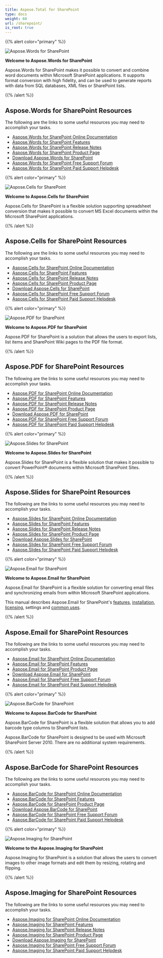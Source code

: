 ```yaml
---
title: Aspose.Total for SharePoint
type: docs
weight: 60
url: /sharepoint/
is_root: true
---
```


{{% alert color="primary" %}} 

![Aspose.Words for SharePoint](aspose_words-for-sharepoint.png)

**Welcome to Aspose.Words for SharePoint**

Aspose.Words for SharePoint makes it possible to convert and combine word documents within Microsoft SharePoint applications. It supports format conversion with high fidelity, and can be used to generate reports with data from SQL databases, XML files or SharePoint lists.

{{% /alert %}} 

## **Aspose.Words for SharePoint Resources**

The following are the links to some useful resources you may need to accomplish your tasks.

- [Aspose.Words for SharePoint Online Documentation](/words/sharepoint/)
- [Aspose.Words for SharePoint Features](/words/sharepoint/features/)
- [Aspose.Words for SharePoint Release Notes](/words/sharepoint/release-notes/)
- [Aspose.Words for SharePoint Product Page](https://products.aspose.com/words/sharepoint/)
- [Download Aspose.Words for SharePoint](https://downloads.aspose.com/words/sharepoint)
- [Aspose.Words for SharePoint Free Support Forum](https://forum.aspose.com/c/words/8)
- [Aspose.Words for SharePoint Paid Support Helpdesk](https://helpdesk.aspose.com/)

{{% alert color="primary" %}} 

![Aspose.Cells for SharePoint](aspose_cells-for-sharepoint.png)

**Welcome to Aspose.Cells for SharePoint**

Aspose.Cells for SharePoint is a flexible solution supporting spreadsheet conversion that makes it possible to convert MS Excel documents within the Microsoft SharePoint applications.

{{% /alert %}} 

## **Aspose.Cells for SharePoint Resources**

The following are the links to some useful resources you may need to accomplish your tasks.

- [Aspose.Cells for SharePoint Online Documentation](/cells/sharepoint/)
- [Aspose.Cells for SharePoint Features](/cells/sharepoint/features/)
- [Aspose.Cells for SharePoint Release Notes](/cells/sharepoint/release-notes/)
- [Aspose.Cells for SharePoint Product Page](https://products.aspose.com/cells/sharepoint/)
- [Download Aspose.Cells for SharePoint](https://downloads.aspose.com/cells/sharepoint)
- [Aspose.Cells for SharePoint Free Support Forum](https://forum.aspose.com/c/cells/9)
- [Aspose.Cells for SharePoint Paid Support Helpdesk](https://helpdesk.aspose.com/)

{{% alert color="primary" %}} 

![Aspose.PDF for SharePoint](aspose_pdf-for-sharepoint.png)

**Welcome to Aspose.PDF for SharePoint**

Aspose.PDF for SharePoint is a solution that allows the users to export lists, list items and SharePoint Wiki pages to the PDF file format.

{{% /alert %}} 

## **Aspose.PDF for SharePoint Resources**

The following are the links to some useful resources you may need to accomplish your tasks.

- [Aspose.PDF for SharePoint Online Documentation](/pdf/sharepoint/)
- [Aspose.PDF for SharePoint Features](/pdf/sharepoint/features/)
- [Aspose.PDF for SharePoint Release Notes](/pdf/sharepoint/release-notes/)
- [Aspose.PDF for SharePoint Product Page](https://products.aspose.com/pdf/sharepoint/)
- [Download Aspose.PDF for SharePoint](https://downloads.aspose.com/pdf/sharepoint)
- [Aspose.PDF for SharePoint Free Support Forum](https://forum.aspose.com/c/pdf/10)
- [Aspose.PDF for SharePoint Paid Support Helpdesk](https://helpdesk.aspose.com/)

{{% alert color="primary" %}}

![Aspose.Slides for SharePoint](aspose_slides-for-sharepoint.png)

**Welcome to Aspose.Slides for SharePoint**

Aspose.Slides for SharePoint is a flexible solution that makes it possible to convert PowerPoint® documents within Microsoft SharePoint Sites.

{{% /alert %}} 

## **Aspose.Slides for SharePoint Resources**

The following are the links to some useful resources you may need to accomplish your tasks.

- [Aspose.Slides for SharePoint Online Documentation](/slides/sharepoint/)
- [Aspose.Slides for SharePoint Features](/slides/sharepoint/features/)
- [Aspose.Slides for SharePoint Release Notes](/slides/sharepoint/release-notes/)
- [Aspose.Slides for SharePoint Product Page](https://products.aspose.com/slides/sharepoint/)
- [Download Aspose.Slides for SharePoint](https://downloads.aspose.com/slides/sharepoint)
- [Aspose.Slides for SharePoint Free Support Forum](https://forum.aspose.com/c/slides/11)
- [Aspose.Slides for SharePoint Paid Support Helpdesk](https://helpdesk.aspose.com/)

{{% alert color="primary" %}}

![Aspose.Email for SharePoint](aspose_email-for-sharepoint.png)

**Welcome to Aspose.Email for SharePoint**

Aspose.Email for SharePoint is a flexible solution for converting email files and synchronizing emails from within Microsoft SharePoint applications.

This manual describes Aspose.Email for SharePoint's [features](/email/sharepoint/features/), [installation](/email/sharepoint/installing-aspose-email-for-sharepoint/), [licensing](/email/sharepoint/license-aspose-email-for-sharepoint/), settings and [common uses](/email/sharepoint/overview/).

{{% /alert %}} 

## **Aspose.Email for SharePoint Resources**

The following are the links to some useful resources you may need to accomplish your tasks.

- [Aspose.Email for SharePoint Online Documentation](/email/sharepoint/)
- [Aspose.Email for SharePoint Features](/email/sharepoint/features/)
- [Aspose.Email for SharePoint Product Page](https://products.aspose.com/email/sharepoint/)
- [Download Aspose.Email for SharePoint](https://downloads.aspose.com/email/sharepoint)
- [Aspose.Email for SharePoint Free Support Forum](https://forum.aspose.com/c/email/12)
- [Aspose.Email for SharePoint Paid Support Helpdesk](https://helpdesk.aspose.com/)

{{% alert color="primary" %}}

![Aspose.BarCode for SharePoint](aspose_barcode-for-sharepoint.png)

**Welcome to Aspose.BarCode for SharePoint**

Aspose.BarCode for SharePoint is a flexible solution that allows you to add barcode type columns to SharePoint lists.

Aspose.BarCode for SharePoint is designed to be used with Microsoft SharePoint Server 2010. There are no additional system requirements.

{{% /alert %}} 

## **Aspose.BarCode for SharePoint Resources**

The following are the links to some useful resources you may need to accomplish your tasks.

- [Aspose.BarCode for SharePoint Online Documentation](/barcode/sharepoint/)
- [Aspose.BarCode for SharePoint Features](/barcode/sharepoint/features/)
- [Aspose.BarCode for SharePoint Product Page](https://products.aspose.com/barcode/sharepoint/)
- [Download Aspose.BarCode for SharePoint](https://downloads.aspose.com/barcode/sharepoint)
- [Aspose.BarCode for SharePoint Free Support Forum](https://forum.aspose.com/c/barcode/13)
- [Aspose.BarCode for SharePoint Paid Support Helpdesk](https://helpdesk.aspose.com/)

{{% alert color="primary" %}}

![Aspose.Imaging for SharePoint](aspose_imaging-for-sharepoint.png)

**Welcome to the Aspose.Imaging for SharePoint**

Aspose.Imaging for SharePoint is a solution that allows the users to convert images to other image formats and edit them by resizing, rotating and flipping.

{{% /alert %}} 

## **Aspose.Imaging for SharePoint Resources**

The following are the links to some useful resources you may need to accomplish your tasks.

- [Aspose.Imaging for SharePoint Online Documentation](/imaging/sharepoint/)
- [Aspose.Imaging for SharePoint Features](/imaging/sharepoint/features/)
- [Aspose.Imaging for SharePoint Release Notes](/imaging/sharepoint/release-notes/)
- [Aspose.Imaging for SharePoint Product Page](https://products.aspose.com/imaging/sharepoint/)
- [Download Aspose.Imaging for SharePoint](https://downloads.aspose.com/imaging/sharepoint)
- [Aspose.Imaging for SharePoint Free Support Forum](https://forum.aspose.com/c/imaging/14)
- [Aspose.Imaging for SharePoint Paid Support Helpdesk](https://helpdesk.aspose.com/)
